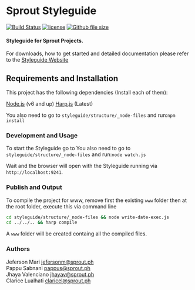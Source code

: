 # Sprout Styleguide

[![Build Status](https://travis-ci.org/JefMari/sprout-styleguide.svg?branch=master)](https://travis-ci.org/JefMari/sprout-styleguide)
[![license](https://img.shields.io/github/license/mashape/apistatus.svg)]()
[![Github file size](https://img.shields.io/github/size/webcaetano/craft/build/phaser-craft.min.js.svg)]()

#### Styleguide for Sprout Projects.

For downloads, how to get started and detailed documentation please refer to the [Styleguide Website](https://jefmari.github.io/sprout-styleguide)

## Requirements and Installation 
This project has the following dependencies (Install each of them):

[Node.js](https://nodejs.org/en/ "Node.js") (v6 and up)
[Harp.js](http://harpjs.com/ "Harp.js") (Latest)

You also need to go to `styleguide/structure/_node-files` and run:`npm install`

### Development and Usage

To start the Styleguide go to You also need to go to `styleguide/structure/_node-files` and run:`node watch.js`

Wait and the browser will open with the Styleguide running via `http://localhost:9241`.

### Publish and Output

To compile the project for www, remove first the existing `www` folder then at the root folder, execute this via command line

```sh
cd styleguide/structure/_node-files && node write-date-exec.js
cd ../../.. && harp compile
```

A `www` folder will be created containg all the compiled files.


### Authors  
Jeferson Mari <jefersonm@sprout.ph>   
Pappu Sabnani <pappus@sprout.ph>   
Jhaya Valenciano <jhayav@sprout.ph>   
Clarice Lualhati <claricel@sprout.ph>   

